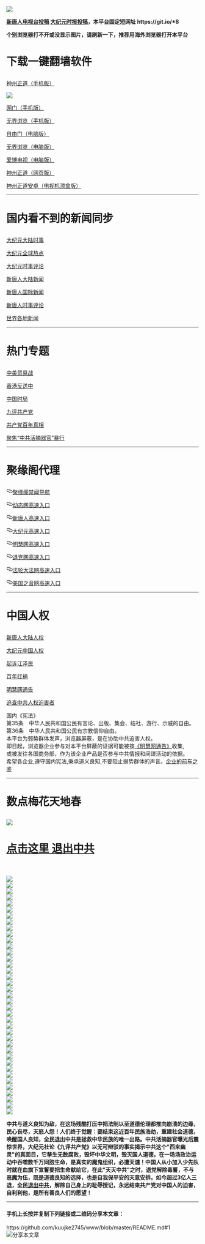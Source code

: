 <a name="1" id="1" target="_blank"></a> <span id="1"></span>
<a name="2" id="2" target="_blank"></a> <span id="2"></span>
<a name="3" id="3" target="_blank"></a> <span id="3"></span>
<a name="4" id="4" target="_blank"></a> <span id="4"></span>
<a name="5" id="5" target="_blank"></a> <span id="5"></span>
<a name="6" id="6" target="_blank"></a> <span id="6"></span>
<a name="7" id="7" target="_blank"></a> <span id="7"></span>
<a name="8" id="8" target="_blank"></a> <span id="8"></span>
<img src="https://raw.githubusercontent.com/kuujke2745/www/master/t/fq1.jpg"><br>

<p><strong><a href="https://github.com/kuujke2745/ntdtv/blob/master/gb/contribute.md#1">新唐人电视台投稿</a>  <a href="https://github.com/kuujke2745/djy/blob/master/gb/about-djy.md#1">大纪元时报投稿</a>，本平台固定短网址 https://git.io/*8</strong></p>
<p><strong>个别浏览器打不开或没显示图片，请刷新一下，推荐用海外浏览器打开本平台</strong></p>
<h1><p><strong>下载一键翻墙软件</strong></p></h1>
<p><a href="https://github.com/SzzdOgate/update/raw/master/extras/SzzdOgate.apk?fldfh2">神州正道（手机版）</a><img src="https://raw.githubusercontent.com/hao369/a/master/benzoutuijian.gif" alt=""></p>
<img src="https://gitlab.com/szzdlab/www/raw/master/t/sz.jpg"><br>
<p><a href="https://gitlab.com/szzdlab/www/raw/master/szzd/oGate.apk?fldfh2">网门（手机版）</a><img src="https://raw.githubusercontent.com/hao369/a/master/benzoutuijian.gif" alt=""></p>
<p><a href="https://gitlab.com/szzdlab/www/raw/master/szzd/um.apk?raw=true">无界浏览（手机版）</a></p>
<p><a href="https://gitlab.com/szzdlab/www/raw/master/szzd/fgp.zip?fldfh2">自由门（电脑版）</a><img src="https://raw.githubusercontent.com/hao369/a/master/benzoutuijian.gif" alt=""></p>
<p><a href="https://gitlab.com/szzdlab/www/raw/master/szzd/u.zip?fldfh2">无界浏览（电脑版）</a><img src="https://raw.githubusercontent.com/hao369/a/master/benzoutuijian.gif" alt=""></p>
<p><a href="https://gitlab.com/szzdlab/www/raw/master/szzd/iPPOTV.zip">爱博电视（电脑版）</a></p>
<p><a href="https://gitlab.com/szzdlab/www/raw/master/szzd/szzdogate.rar?fldfh2">神州正道（网页版）</a></p>
<p><a href="https://gitlab.com/szzdlab/www/raw/master/szzd/SzzdOgateTV.apk?fldfh2">神州正道安卓（电视机顶盒版）</a></p>

<hr>
<h1><p><strong>国内看不到的新闻同步</strong></p></h1>
<p><a target="_blank" href="https://github.com/kuujke2745/djy/blob/master/gb/nsc413.md?flntdtv#1">大纪元大陆时事</a></p>
<p><a target="_blank" href="https://github.com/kuujke2745/djy/blob/master/gb/n24hr.md?flntdtv#1">大纪元全球热点</a></p>
<p><a target="_blank" href="https://github.com/kuujke2745/djy/blob/master/gb/news392.md?flntdtv#1">大纪元时事评论</a></p>
<p><a target="_blank" href="https://github.com/kuujke2745/ntdtv/blob/master/gb/prog204_1.md?flntdtv#1">新唐人大陆新闻</a></p>
<p><a target="_blank" href="https://github.com/kuujke2745/ntdtv/blob/master/gb/prog202_1.md?flntdtv#1">新唐人国际新闻</a></p>
<p><a target="_blank" href="https://github.com/kuujke2745/ntdtv/blob/master/gb/prog207_1.md?flntdtv#1">新唐人时事评论</a></p>
<p><a target="_blank" href="https://github.com/gfw-breaker/banned-news1/blob/master/README.md">世界各地新闻</a></p>
<hr>
<h1><p><strong>热门专题</strong></p></h1>
<p><a target="_blank" href="https://github.com/kuujke2745/ntdtv/blob/master/gb/prog1745_1.md?flntdtv#1">中美贸易战</a></p>
<p><a target="_blank" href="https://github.com/kuujke2745/ntdtv/blob/master/gb/prog205_1.md?flntdtv#1">香港反送中</a></p>
<p><a target="_blank" href="https://github.com/kuujke2745/ntdtv/blob/master/gb/prog1138_1.md?flntdtv#1">中国时局</a></p>
<p><a target="_blank" href="https://github.com/kuujke2745/djy/blob/master/gb/9p.md?flntdtv#1">九评共产党</a></p>
<p><a target="_blank" href="https://github.com/kuujke2745/ntdtv/blob/master/gb/prog1647_1.md?flntdtv#1">共产党百年真相</a></p>
<p><a target="_blank" href="https://github.com/kuujke2745/ntdtv/blob/master/gb/prog447_1.md?flntdtv#1">聚焦“中共活摘器官”暴行</a></p>


<hr><h1><p>聚缘阁代理</p></h1>
<p>
<a id="user-content-聚缘阁禁闻导航" class="anchor" href="#%E8%81%9A%E7%BC%98%E9%98%81%E7%A6%81%E9%97%BB%E5%AF%BC%E8%88%AA" aria-hidden="true"><svg class="octicon octicon-link" viewbox="0 0 16 16" version="1.1" width="16" height="16" aria-hidden="true"><path fill-rule="evenodd" d="M4 9h1v1H4c-1.5 0-3-1.69-3-3.5S2.55 3 4 3h4c1.45 0 3 1.69 3 3.5 0 1.41-.91 2.72-2 3.25V8.59c.58-.45 1-1.27 1-2.09C10 5.22 8.98 4 8 4H4c-.98 0-2 1.22-2 2.5S3 9 4 9zm9-3h-1v1h1c1 0 2 1.22 2 2.5S13.98 12 13 12H9c-.98 0-2-1.22-2-2.5 0-.83.42-1.64 1-2.09V6.25c-1.09.53-2 1.84-2 3.25C6 11.31 7.55 13 9 13h4c1.45 0 3-1.69 3-3.5S14.5 6 13 6z"></path></svg></a><a href="https://qetm3963v9.execute-api.ap-northeast-1.amazonaws.com/dee" rel="nofollow">聚缘阁禁闻导航</a><img src="https://raw.githubusercontent.com/hao369/a/master/tj.gif" alt="">
</p>
<p>
<a id="user-content-动态网高速入口" class="anchor" href="#%E5%8A%A8%E6%80%81%E7%BD%91%E9%AB%98%E9%80%9F%E5%85%A5%E5%8F%A3" aria-hidden="true"><svg class="octicon octicon-link" viewbox="0 0 16 16" version="1.1" width="16" height="16" aria-hidden="true"><path fill-rule="evenodd" d="M4 9h1v1H4c-1.5 0-3-1.69-3-3.5S2.55 3 4 3h4c1.45 0 3 1.69 3 3.5 0 1.41-.91 2.72-2 3.25V8.59c.58-.45 1-1.27 1-2.09C10 5.22 8.98 4 8 4H4c-.98 0-2 1.22-2 2.5S3 9 4 9zm9-3h-1v1h1c1 0 2 1.22 2 2.5S13.98 12 13 12H9c-.98 0-2-1.22-2-2.5 0-.83.42-1.64 1-2.09V6.25c-1.09.53-2 1.84-2 3.25C6 11.31 7.55 13 9 13h4c1.45 0 3-1.69 3-3.5S14.5 6 13 6z"></path></svg></a><a href="http://44rtw3.pa.psychoticgerbil.com/eerw/505" rel="nofollow">动态网高速入口</a><img src="https://raw.githubusercontent.com/hao369/a/master/jygdl.gif" alt="">
</p>
<p>
<a id="user-content-新唐人高速入口" class="anchor" href="#%E6%96%B0%E5%94%90%E4%BA%BA%E9%AB%98%E9%80%9F%E5%85%A5%E5%8F%A3" aria-hidden="true"><svg class="octicon octicon-link" viewbox="0 0 16 16" version="1.1" width="16" height="16" aria-hidden="true"><path fill-rule="evenodd" d="M4 9h1v1H4c-1.5 0-3-1.69-3-3.5S2.55 3 4 3h4c1.45 0 3 1.69 3 3.5 0 1.41-.91 2.72-2 3.25V8.59c.58-.45 1-1.27 1-2.09C10 5.22 8.98 4 8 4H4c-.98 0-2 1.22-2 2.5S3 9 4 9zm9-3h-1v1h1c1 0 2 1.22 2 2.5S13.98 12 13 12H9c-.98 0-2-1.22-2-2.5 0-.83.42-1.64 1-2.09V6.25c-1.09.53-2 1.84-2 3.25C6 11.31 7.55 13 9 13h4c1.45 0 3-1.69 3-3.5S14.5 6 13 6z"></path></svg></a><a href="http://44rtw3.pa.psychoticgerbil.com/eerw/5" rel="nofollow">新唐人高速入口</a>
</p>
<p>
<a id="user-content-大纪元高速入口" class="anchor" href="#%E5%A4%A7%E7%BA%AA%E5%85%83%E9%AB%98%E9%80%9F%E5%85%A5%E5%8F%A3" aria-hidden="true"><svg class="octicon octicon-link" viewbox="0 0 16 16" version="1.1" width="16" height="16" aria-hidden="true"><path fill-rule="evenodd" d="M4 9h1v1H4c-1.5 0-3-1.69-3-3.5S2.55 3 4 3h4c1.45 0 3 1.69 3 3.5 0 1.41-.91 2.72-2 3.25V8.59c.58-.45 1-1.27 1-2.09C10 5.22 8.98 4 8 4H4c-.98 0-2 1.22-2 2.5S3 9 4 9zm9-3h-1v1h1c1 0 2 1.22 2 2.5S13.98 12 13 12H9c-.98 0-2-1.22-2-2.5 0-.83.42-1.64 1-2.09V6.25c-1.09.53-2 1.84-2 3.25C6 11.31 7.55 13 9 13h4c1.45 0 3-1.69 3-3.5S14.5 6 13 6z"></path></svg></a><a href="http://44rtw3.pa.psychoticgerbil.com/eerw/7" rel="nofollow">大纪元高速入口</a>
</p>
<p>
<a id="user-content-明慧网高速入口" class="anchor" href="#%E6%98%8E%E6%85%A7%E7%BD%91%E9%AB%98%E9%80%9F%E5%85%A5%E5%8F%A3" aria-hidden="true"><svg class="octicon octicon-link" viewbox="0 0 16 16" version="1.1" width="16" height="16" aria-hidden="true"><path fill-rule="evenodd" d="M4 9h1v1H4c-1.5 0-3-1.69-3-3.5S2.55 3 4 3h4c1.45 0 3 1.69 3 3.5 0 1.41-.91 2.72-2 3.25V8.59c.58-.45 1-1.27 1-2.09C10 5.22 8.98 4 8 4H4c-.98 0-2 1.22-2 2.5S3 9 4 9zm9-3h-1v1h1c1 0 2 1.22 2 2.5S13.98 12 13 12H9c-.98 0-2-1.22-2-2.5 0-.83.42-1.64 1-2.09V6.25c-1.09.53-2 1.84-2 3.25C6 11.31 7.55 13 9 13h4c1.45 0 3-1.69 3-3.5S14.5 6 13 6z"></path></svg></a><a href="http://44rtw3.pa.psychoticgerbil.com/eerw/3" rel="nofollow">明慧网高速入口</a>
</p>
<p>
<a id="user-content-退党网高速入口" class="anchor" href="#%E9%80%80%E5%85%9A%E7%BD%91%E9%AB%98%E9%80%9F%E5%85%A5%E5%8F%A3" aria-hidden="true"><svg class="octicon octicon-link" viewbox="0 0 16 16" version="1.1" width="16" height="16" aria-hidden="true"><path fill-rule="evenodd" d="M4 9h1v1H4c-1.5 0-3-1.69-3-3.5S2.55 3 4 3h4c1.45 0 3 1.69 3 3.5 0 1.41-.91 2.72-2 3.25V8.59c.58-.45 1-1.27 1-2.09C10 5.22 8.98 4 8 4H4c-.98 0-2 1.22-2 2.5S3 9 4 9zm9-3h-1v1h1c1 0 2 1.22 2 2.5S13.98 12 13 12H9c-.98 0-2-1.22-2-2.5 0-.83.42-1.64 1-2.09V6.25c-1.09.53-2 1.84-2 3.25C6 11.31 7.55 13 9 13h4c1.45 0 3-1.69 3-3.5S14.5 6 13 6z"></path></svg></a><a href="http://44rtw3.pa.psychoticgerbil.com/eerw/8" rel="nofollow">退党网高速入口</a>
</p>
<p>
<a id="user-content-法轮大法网高速入口" class="anchor" href="#%E6%B3%95%E8%BD%AE%E5%A4%A7%E6%B3%95%E7%BD%91%E9%AB%98%E9%80%9F%E5%85%A5%E5%8F%A3" aria-hidden="true"><svg class="octicon octicon-link" viewbox="0 0 16 16" version="1.1" width="16" height="16" aria-hidden="true"><path fill-rule="evenodd" d="M4 9h1v1H4c-1.5 0-3-1.69-3-3.5S2.55 3 4 3h4c1.45 0 3 1.69 3 3.5 0 1.41-.91 2.72-2 3.25V8.59c.58-.45 1-1.27 1-2.09C10 5.22 8.98 4 8 4H4c-.98 0-2 1.22-2 2.5S3 9 4 9zm9-3h-1v1h1c1 0 2 1.22 2 2.5S13.98 12 13 12H9c-.98 0-2-1.22-2-2.5 0-.83.42-1.64 1-2.09V6.25c-1.09.53-2 1.84-2 3.25C6 11.31 7.55 13 9 13h4c1.45 0 3-1.69 3-3.5S14.5 6 13 6z"></path></svg></a><a href="http://44rtw3.pa.psychoticgerbil.com/eerw/15" rel="nofollow">法轮大法网高速入口</a>
</p>
<p>
<a id="user-content-美国之音网高速入口" class="anchor" href="#%E7%BE%8E%E5%9B%BD%E4%B9%8B%E9%9F%B3%E7%BD%91%E9%AB%98%E9%80%9F%E5%85%A5%E5%8F%A3" aria-hidden="true"><svg class="octicon octicon-link" viewbox="0 0 16 16" version="1.1" width="16" height="16" aria-hidden="true"><path fill-rule="evenodd" d="M4 9h1v1H4c-1.5 0-3-1.69-3-3.5S2.55 3 4 3h4c1.45 0 3 1.69 3 3.5 0 1.41-.91 2.72-2 3.25V8.59c.58-.45 1-1.27 1-2.09C10 5.22 8.98 4 8 4H4c-.98 0-2 1.22-2 2.5S3 9 4 9zm9-3h-1v1h1c1 0 2 1.22 2 2.5S13.98 12 13 12H9c-.98 0-2-1.22-2-2.5 0-.83.42-1.64 1-2.09V6.25c-1.09.53-2 1.84-2 3.25C6 11.31 7.55 13 9 13h4c1.45 0 3-1.69 3-3.5S14.5 6 13 6z"></path></svg></a><a href="http://44rtw3.pa.psychoticgerbil.com/eerw/18" rel="nofollow">美国之音网高速入口</a>
</p>
<hr>
<h1><p><strong>中国人权</strong></p></h1>
<p><a target="_blank" href="https://github.com/kuujke2745/ntdtv/blob/master/gb/prog1135_1.md?fldfkuujke2745#1">新唐人大陆人权</a></p>
<p><a target="_blank" href="https://github.com/kuujke2745/djy/blob/master/gb/ncid278.md?fldfkuujke2745#1">大纪元中国人权</a></p>
<p><a target="_blank" href="https://github.com/kuujke2745/djy/blob/master/gb/nf6123.md?fldfkuujke2745#1">起诉江泽民</a></p>
<p><a target="_blank" href="https://github.com/kuujke2745/ntdtv/blob/master/gb/prog1704_1.md?fldfkuujke2745#1">百年红祸</a></p>
<p><a href="https://github.com/kuujke2745/djy/blob/master/gb/mh/mhtg.md#1">明慧网通告</a></p>
<p><a target="_blank" href="https://github.com/kuujke2745/ntdtv/blob/master/gb/prog422209_1.md?fldfkuujke2745#1">追查中共人权迫害者</a></p>
国内《宪法》<br>
第35条　中华人民共和国公民有言论、出版、集会、结社、游行、示威的自由。<br>
第36条　中华人民共和国公民有宗教信仰自由。<br>
本平台为弱势群体发声，浏览器屏蔽，是在协助中共迫害人权。<br>
即日起，浏览器企业参与对本平台屏蔽的证据可能被按<a target="_blank" href="https://github.com/kuujke2745/djy/blob/master/gb/mh/mhtg.md?fldfkuujke2745#1">《明慧网通告》</a>收集,<br>
或被发往各国商务部，作为该企业产品是否参与中共情报和间谍活动的依据。<br>
希望各企业,遵守国内宪法,秉承道义良知,不要阻止弱势群体的声音。<a target="_blank" href="https://github.com/kuujke2745/djy/blob/master/gb/rq.md?fldfkuujke2745#1">企业的前车之鉴</a>
<hr>
<h1><p><strong>数点梅花天地春</strong></p></h1>
<img src="https://raw.githubusercontent.com/kuujke2745/www/master/t/01.jpg">
<h1><strong><a href="https://s3-us-west-1.amazonaws.com/ogaten/show.htm?ogQuit.aspx&from=852" rel="nofollow">点击这里 退出中共</a></strong></h1><br>
<br>
<a name="9" id="9" target="_blank"></a> <span id="9"></span>
<img src="https://raw.githubusercontent.com/kuujke2745/www/master/t/03.jpg"><br>
<img src="https://raw.githubusercontent.com/kuujke2745/www/master/t/04.jpg"><br>
<img src="https://raw.githubusercontent.com/kuujke2745/www/master/t/06.jpg"><br>
<img src="https://raw.githubusercontent.com/kuujke2745/www/master/t/07.jpg"><br>
<img src="https://raw.githubusercontent.com/kuujke2745/www/master/t/10.jpg"><br>
<img src="https://raw.githubusercontent.com/kuujke2745/www/master/t/11.jpg"><br>
<img src="https://raw.githubusercontent.com/kuujke2745/www/master/t/12.jpg"><br>
<img src="https://raw.githubusercontent.com/kuujke2745/www/master/t/13.jpg"><br>
<img src="https://raw.githubusercontent.com/kuujke2745/www/master/t/14.jpg"><br>
<img src="https://raw.githubusercontent.com/kuujke2745/www/master/t/15.jpg"><br>
<img src="https://raw.githubusercontent.com/kuujke2745/www/master/t/16.jpg"><br>
<img src="https://raw.githubusercontent.com/kuujke2745/www/master/t/17.jpg"><br>
<img src="https://raw.githubusercontent.com/kuujke2745/www/master/t/18.jpg"><br>
<img src="https://raw.githubusercontent.com/kuujke2745/www/master/t/19.jpg"><br>
<img src="https://raw.githubusercontent.com/kuujke2745/www/master/t/20.jpg"><br>
<img src="https://raw.githubusercontent.com/kuujke2745/www/master/t/21.jpg"><br>
<img src="https://raw.githubusercontent.com/kuujke2745/www/master/t/22.jpg"><br>
<img src="https://raw.githubusercontent.com/kuujke2745/www/master/t/23.jpg"><br>
<img src="https://raw.githubusercontent.com/kuujke2745/www/master/t/24.jpg"><br>
<img src="https://raw.githubusercontent.com/kuujke2745/www/master/t/25.jpg"><br>
<img src="https://raw.githubusercontent.com/kuujke2745/www/master/t/26.jpg"><br>
<img src="https://raw.githubusercontent.com/kuujke2745/www/master/t/27.jpg"><br>
<img src="https://raw.githubusercontent.com/kuujke2745/www/master/t/28.jpg"><br>
<img src="https://raw.githubusercontent.com/kuujke2745/www/master/t/29.jpg"><br>
<img src="https://raw.githubusercontent.com/kuujke2745/www/master/t/30.jpg"><br>
<img src="https://raw.githubusercontent.com/kuujke2745/www/master/t/31.jpg"><br>
<img src="https://raw.githubusercontent.com/kuujke2745/www/master/t/32.jpg"><br>
<img src="https://raw.githubusercontent.com/kuujke2745/www/master/t/33.jpg"><br>
<img src="https://raw.githubusercontent.com/kuujke2745/www/master/t/34.jpg"><br>
<img src="https://raw.githubusercontent.com/kuujke2745/www/master/t/35.jpg"><br>
<img src="https://raw.githubusercontent.com/kuujke2745/www/master/t/36.jpg"><br>
<img src="https://raw.githubusercontent.com/kuujke2745/www/master/t/37.jpg"><br>
<img src="https://raw.githubusercontent.com/kuujke2745/www/master/t/38.jpg"><br>
<img src="https://raw.githubusercontent.com/kuujke2745/www/master/t/39.jpg"><br>
<img src="https://raw.githubusercontent.com/kuujke2745/www/master/t/40.jpg"><br>
<img src="https://raw.githubusercontent.com/kuujke2745/www/master/t/41.jpg"><br>
<img src="https://raw.githubusercontent.com/kuujke2745/www/master/t/42.jpg"><br>
<img src="https://raw.githubusercontent.com/kuujke2745/www/master/t/43.jpg"><br>
<img src="https://raw.githubusercontent.com/kuujke2745/www/master/t/44.jpg"><br>
<p><p><strong>中共与道义良知为敌，在这场残酷打压中把法制以至道德伦理都推向崩溃的边缘，民心丧尽，天怒人怨！人们终于觉醒：要结束这近百年民族浩劫，重建社会道德，唤醒国人良知，全民退出中共是拯救中华民族的唯一出路。中共活摘器官曝光后震惊世界，大纪元社论《九评共产党》以无可辩驳的事实揭示中共这个"西来幽灵"的真面目，它孳生无数腐败，毁坏中华文明，毁灭国人道德，在一场场政治运动中吞噬数千万同胞生命，是真实的魔鬼组织，必遭天谴！中国人从小加入少先队时就在血旗下宣誓要把生命献给它，在此"天灭中共"之时，退党解除毒誓，不与恶魔为伍，既是道德良知的选择，也是自我保平安的天意安排。如今超过3亿人三退，全民<a href="https://s3-us-west-1.amazonaws.com/ogaten/show.htm?ogQuit.aspx&from=852" rel="nofollow">退出中共</a>，解除自己身上的耻辱授记，永远结束共产党对中国人的迫害，自利利他，是所有善良人们的愿望！</strong></p></p>
<hr>
<h4>手机上长按并复制下列链接或二维码分享本文章：</h4>https://github.com/kuujke2745/www/blob/master/README.md#1<br><img src="http://d1p1.ip.zn2.us/v.php?action=qrcode&url=https://github.com/kuujke2745/www/blob/master/README.md%231" title="分享本文章"></img

